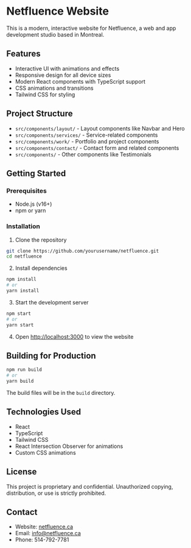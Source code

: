 # Netfluence Website

This is a modern, interactive website for Netfluence, a web and app development studio based in Montreal.

## Features

- Interactive UI with animations and effects
- Responsive design for all device sizes
- Modern React components with TypeScript support
- CSS animations and transitions
- Tailwind CSS for styling

## Project Structure

- `src/components/layout/` - Layout components like Navbar and Hero
- `src/components/services/` - Service-related components
- `src/components/work/` - Portfolio and project components
- `src/components/contact/` - Contact form and related components
- `src/components/` - Other components like Testimonials

## Getting Started

### Prerequisites

- Node.js (v16+)
- npm or yarn

### Installation

1. Clone the repository
```bash
git clone https://github.com/yourusername/netfluence.git
cd netfluence
```

2. Install dependencies
```bash
npm install
# or
yarn install
```

3. Start the development server
```bash
npm start
# or
yarn start
```

4. Open [http://localhost:3000](http://localhost:3000) to view the website

## Building for Production

```bash
npm run build
# or
yarn build
```

The build files will be in the `build` directory.

## Technologies Used

- React
- TypeScript
- Tailwind CSS
- React Intersection Observer for animations
- Custom CSS animations

## License

This project is proprietary and confidential. Unauthorized copying, distribution, or use is strictly prohibited.

## Contact

- Website: [netfluence.ca](https://netfluence.ca)
- Email: [info@netfluence.ca](mailto:info@netfluence.ca)
- Phone: 514-792-7781 